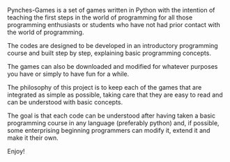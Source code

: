 Pynches-Games is a set of games written in Python with the intention of teaching the first steps in the world of programming for all those programming enthusiasts or students who have not had prior contact with the world of programming.

The codes are designed to be developed in an introductory programming course and built step by step, explaining basic programming concepts.

The games can also be downloaded and modified for whatever purposes you have or simply to have fun for a while.

The philosophy of this project is to keep each of the games that are integrated as simple as possible, taking care that they are easy to read and can be understood with basic concepts.

The goal is that each code can be understood after having taken a basic programming course in any language (preferably python) and, if possible, some enterprising beginning programmers can modify it, extend it and make it their own.

Enjoy!
